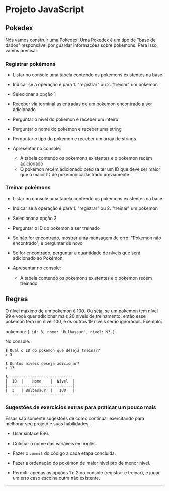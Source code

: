 # Projeto JavaScript

## Pokedex

Nós vamos construir uma Pokedex! Uma Pokedex é um tipo de "base de dados" responsável por guardar informações sobre pokemons. Para isso, vamos precisar:

### Registrar pokémons

- Listar no console uma tabela contendo os pokemons existentes na base

- Indicar se a operação é para 1. "registrar" ou 2. "treinar" um pokemon

- Selecionar a opção 1

- Receber via terminal as entradas de um pokemon encontrado a ser adicionado

- Perguntar o nivel do pokemon e receber um inteiro

- Perguntar o nome do pokemon e receber uma string

- Perguntar o tipo do pokemon e receber um array de strings

- Apresentar no console:
  - A tabela contendo os pokemons existentes e o pokemon recém adicionado
  - O pokémon recém adicionado precisa ter um ID que deve ser maior que o maior ID de pokemon cadastrado previamente

### Treinar pokémons

- Listar no console uma tabela contendo os pokemons existentes na base

- Indicar se a operação é para 1. "registrar" ou 2. "treinar" um pokemon

- Selecionar a opção 2

- Perguntar o ID do pokemon a ser treinado

- Se não for encontrado, mostrar uma mensagem de erro: "Pokemon não encontrado", e perguntar de novo

- Se for encontrado, perguntar a quantidade de níveis que será adicionado ao Pokémon

- Apresentar no console:
  - A tabela contendo os pokemons  existentes e o pokemon recém treinado

## Regras

O nível máximo de um pokemon é 100. Ou seja, se um pokemon tem nível 99 e você quer adicionar mais 20 níveis de treinamento, então esse pokemon terá um nível 100, e os outros 19 níveis serão ignorados. Exemplo:

pokemon: `{ id: 3, nome: 'Bulbasaur', nivel: 93 }`

No console:
```
$ Qual o ID do pokemon que deseja treinar?
> 3

$ Quntos níveis deseja adicionar?
> 13

$ ----------------------------
|  ID  |    Nome    |  Nível  |
|-----------------------------|
|  3   | Bulbasaur  |   100   |
 -----------------------------
```

### Sugestões de exercícios extras para praticar um pouco mais

Essas são somente sugestões de como continuar exercitando para melhorar seu projeto e suas habilidades.

- Usar sintaxe ES6.

- Colocar o nome das variáveis em inglês.

- Fazer o `commit` do código a cada etapa concluída.

- Fazer a ordenação do pokémon de maior nível pro de menor nível.

- Permitir apenas as opções 1 e 2 no console (registrar e treinar), e jogar um erro caso escolha outra não existente.

---
